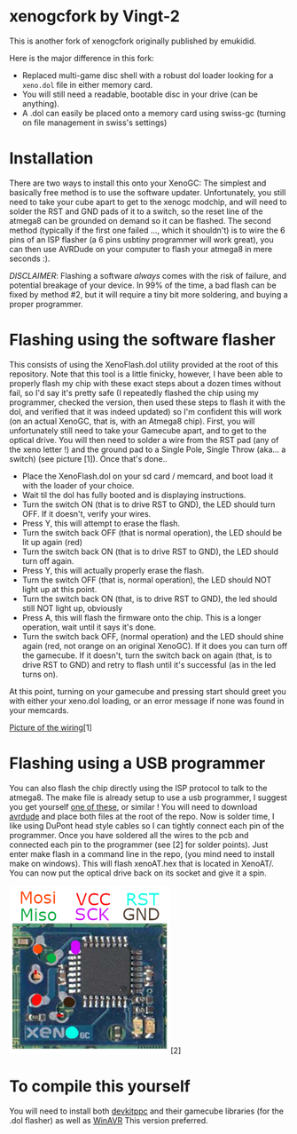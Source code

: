 # xenogcfork by Vingt-2
This is another fork of xenogcfork originally published by emukidid.

Here is the major difference in this fork:
* Replaced multi-game disc shell with a robust dol loader looking for a ``xeno.dol`` file in either memory card.
* You will still need a readable, bootable disc in your drive (can be anything).
* A .dol can easily be placed onto a memory card using swiss-gc (turning on file management in swiss's settings)

# Installation  
There are two ways to install this onto your XenoGC: The simplest and basically free method is to use the software updater. Unfortunately, you still need to take your cube apart to get to the xenogc modchip, and will need to solder the RST and GND pads of it to a switch, so the reset line of the atmega8 can be grounded on demand so it can be flashed.
The second method (typically if the first one failed ..., which it shouldn't) is to wire the 6 pins of an ISP flasher (a 6 pins usbtiny programmer will work great), you can then use AVRDude on your computer to flash your atmega8 in mere seconds :).


*DISCLAIMER*: Flashing a software *always* comes with the risk of failure, and potential breakage of your device. In 99% of the time, a bad flash can be fixed by method #2, but it will require a tiny bit more soldering, and buying a proper programmer. 

# Flashing using the software flasher
This consists of using the XenoFlash.dol utility provided at the root of this repository. Note that this tool is a little finicky, however, I have been able to properly flash my chip with these exact steps about a dozen times without fail, so I'd say it's pretty safe (I repeatedly flashed the chip using my programmer, checked the version, then used these steps to flash it with the dol, and verified that it was indeed updated) so I'm confident this will work (on an actual XenoGC, that is, with an Atmega8 chip).
First, you will unfortunately still need to take your Gamecube apart, and to get to the optical drive. You will then need to solder a wire from the RST pad (any of the xeno letter !) and the ground pad to a Single Pole, Single Throw (aka... a switch) (see picture [1]). Once that's done..
  * Place the XenoFlash.dol on your sd card / memcard, and boot load it with the loader of your choice.
  * Wait til the dol has fully booted and is displaying instructions.
  * Turn the switch ON (that is to drive RST to GND), the LED should turn OFF. If it doesn't, verify your wires.
  * Press Y, this will attempt to erase the flash.
  * Turn the switch back OFF (that is normal operation), the LED should be lit up again (red)
  * Turn the switch back ON (that is to drive RST to GND), the LED should turn off again.
  * Press Y, this will actually properly erase the flash.
  * Turn the switch OFF (that is, normal operation), the LED should NOT light up at this point.
  * Turn the switch back ON (that, is to drive RST to GND), the led should still NOT light up, obviously
  * Press A, this will flash the firmware onto the chip. This is a longer operation, wait until it says it's done.
  * Turn the switch back OFF, (normal operation) and the LED should shine again (red, not orange on an original XenoGC). If it does you can turn off the gamecube. If it doesn't, turn the switch back on again (that, is to drive RST to GND) and retry to flash until it's successful (as in the led turns on).
 
At this point, turning on your gamecube and pressing start should greet you with either your xeno.dol loading, or an error message if none was found in your memcards.

[Picture of the wiring](software_installer_switch.jpg)[1]

# Flashing using a USB programmer
You can also flash the chip directly using the ISP protocol to talk to the atmega8. The make file is already setup to use a usb programmer, I suggest you get yourself [one of these](https://www.amazon.com/USBtinyISP-Programmer-Bootloader-Download-Interface/dp/B01FDD4EP0/ref=pd_sbs_147_1/144-1489403-8576528?_encoding=UTF8&pd_rd_i=B01FDD4EP0&pd_rd_r=1a83009a-2ba1-4ee5-8a71-049222208b30&pd_rd_w=Rpcqt&pd_rd_wg=AUjDZ&pf_rd_p=b65ee94e-1282-43fc-a8b1-8bf931f6dfab&pf_rd_r=BW638ZGZ8ZXYEM6SSNVF&psc=1&refRID=BW638ZGZ8ZXYEM6SSNVF), or similar !
You will need to download [avrdude](https://www.nongnu.org/avrdude/) and place both files at the root of the repo.
Now is solder time, I like using DuPont head style cables so I can tightly connect each pin of the programmer. Once you have soldered all the wires to the pcb and connected each pin to the programmer (see [2] for solder points).
Just enter make flash in a command line in the repo, (you mind need to install make on windows). This will flash xenoAT.hex that is located in XenoAT/. You can now put the optical drive back on its socket and give it a spin.

![Picture of ISP solder points](xenogc_ISP_solder_points.png)[2]

# To compile this yourself
You will need to install both [devkitppc](https://devkitpro.org/wiki/Getting_Started) and their gamecube libraries (for the .dol flasher) as well as [WinAVR](https://sourceforge.net/projects/winavr/files/WinAVR/20050214/) This version preferred.
